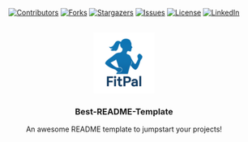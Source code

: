 <div align="center">

[![Contributors](https://img.shields.io/github/contributors/MayankPadhi-0709/FitPal.svg?style=for-the-badge)](https://github.com/MayankPadhi-0709/FitPal/graphs/contributors)
[![Forks](https://img.shields.io/github/forks/MayankPadhi-0709/FitPal.svg?style=for-the-badge&logo=github)](https://github.com/MayankPadhi-0709/FitPal/network/members)
[![Stargazers](https://img.shields.io/github/stars/MayankPadhi-0709/FitPal.svg?style=for-the-badge&logo=github)](https://github.com/MayankPadhi-0709/FitPal/stargazers)
[![Issues](https://img.shields.io/github/issues/MayankPadhi-0709/FitPal.svg?style=for-the-badge)](https://github.com/MayankPadhi-0709/FitPal/issues)
[![License](https://img.shields.io/github/license/MayankPadhi-0709/FitPal.svg?style=for-the-badge)](https://github.com/MayankPadhi-0709/FitPal/blob/main/LICENSE)
[![LinkedIn](https://img.shields.io/badge/-LinkedIn-0A66C2?style=for-the-badge&logo=linkedin&logoColor=white)](your-profile-url)

</div>

<!-- PROJECT LOGO -->
<br />
<div align="center">
  <a href="https://github.com/MayankPadhi-0709/FitPal.git">
    <img src="Images/fitpalLogo.png" alt="Logo" width="120" height="120">
  </a>

  <h3 align="center">Best-README-Template</h3>

  <p align="center">
    An awesome README template to jumpstart your projects!
  </p>
</div>
